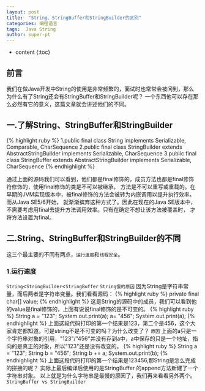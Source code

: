 ```yaml
---
layout: post
title:  "String、StringBuffer和StringBuilder的区别"
categories: 编程语言
tags:  Java String  
author: super-pt
---
```


* content
{:toc}
## 前言

  我们在做Java开发中String的使用是非常频繁的，面试时也常常会被问到，那么为什么有了String还会有StringBuffer和StringBuilder呢？
一个东西他可以存在那么必然有它的意义，这篇文章就会讲述他们的不同。





## 一.了解String、StringBuffer和StringBuilder

{% highlight ruby %}
1.public final class String implements Serializable, Comparable<String>, CharSequence 
2.public final class StringBuilder extends AbstractStringBuilder implements Serializable, CharSequence
3.public final class StringBuffer extends AbstractStringBuilder implements Serializable, CharSequence
{% endhighlight %}

  通过上面的源码我们可以看到，他们都是final修饰的，成员方法也都是final修饰符修饰的，使用final修饰的类是不可以被继承，
方法是不可以重写或重载的。在早期的JVM实现版本中，被final修饰的方法会被转为内嵌调用以提升执行效率。而从Java SE5/6开始，
就渐渐摈弃这种方式了。因此在现在的Java SE版本中，不需要考虑用final去提升方法调用效率。只有在确定不想让该方法被覆盖时，
才将方法设置为final。


## 二.String、StringBuffer和StringBuilder的不同
  这三个最主要的不同有两点，```运行速度```和```线程安全```。
### 1.运行速度
  ```String```<```StringBuilder```<```StringBuffer```
  ``String慢的原因``
  因为String是字符串常量，而后两者是字符串变量。我们看看源码：
  {% highlight ruby %}
  private final char[] value;
  {% endhighlight %}
  这是String的源码中的成员，我们可以看到他的value是final修饰的，上面有说说final修饰的是不可变的。
   {% highlight ruby %}
  String a = "123";
  System.out.print(a);
  a= "456";
  System.out.print(a);
  {% endhighlight %}
  上面这段代码打印的第一个结果是123，第二个是456，这个大家肯定都知道。可是string不是不可变的吗？为什么改变了？
  ```原因```
  上面的a只是一个字符串对象的引用，"123"/"456"并没有存到a中，a中保存的只是一个地址，指向的是真正的对象，所以"123"还是没有改变的。
 {% highlight ruby %}
  String a = "123";
  String b = "456";
  String b += a;
  System.out.print(b);
  {% endhighlight %}
   上面这段代码打印的第一个结果是123456,那String是怎么完成的拼接的呢？
   实际上最后编译后使用的是StringBuffer 的append方法新建了一个字符串对象。
   以上就是为什么字符串是最慢的原因了，我们再来看看另外两个。
   ``StringBuffer vs StringBuilder``
